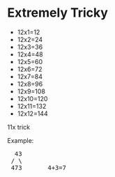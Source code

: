 # Extremely Tricky

 * 12x1=12
 * 12x2=24
 * 12x3=36
 * 12x4=48
 * 12x5=60
 * 12x6=72
 * 12x7=84
 * 12x8=96
 * 12x9=108
 * 12x10=120
 * 12x11=132
 * 12x12=144


11x trick

Example:

<pre>
  43
 / \
 473       4+3=7
 </pre>
